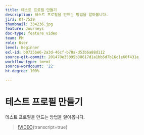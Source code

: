 ```yaml
---
title: 테스트 프로필 만들기
description: 테스트 프로필을 만드는 방법을 알아봅니다.
jira: KT-7529
thumbnail: 334236.jpg
feature: Journeys
doc-type: feature video
team: PM
role: User
level: Beginner
exl-id: b0725be6-2a3d-46cf-b78a-d53b6a88d112
source-git-commit: 201470e35095b38617d1a1bb5d7b16c1e60f431e
workflow-type: tm+mt
source-wordcount: '22'
ht-degree: 100%

---
```


# 테스트 프로필 만들기

테스트 프로필을 만드는 방법을 알아봅니다.

>[!VIDEO](https://video.tv.adobe.com/v/3416333?quality=12&learn=on&captions=kor){transcript=true}
